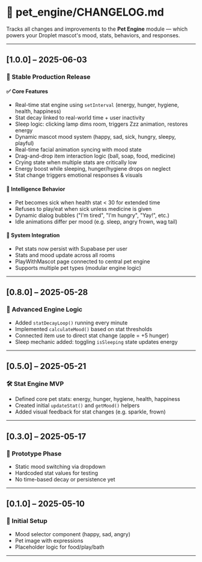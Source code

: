 # 🐾 pet_engine/CHANGELOG.md

Tracks all changes and improvements to the **Pet Engine** module — which powers your Droplet mascot's mood, stats, behaviors, and responses.

---

## [1.0.0] – 2025-06-03
### 🎉 Stable Production Release

#### ✅ Core Features
- Real-time stat engine using `setInterval` (energy, hunger, hygiene, health, happiness)
- Stat decay linked to real-world time + user inactivity
- Sleep logic: clicking lamp dims room, triggers Zzz animation, restores energy
- Dynamic mascot mood system (happy, sad, sick, hungry, sleepy, playful)
- Real-time facial animation syncing with mood state
- Drag-and-drop item interaction logic (ball, soap, food, medicine)
- Crying state when multiple stats are critically low
- Energy boost while sleeping, hunger/hygiene drops on neglect
- Stat change triggers emotional responses & visuals

#### 🧠 Intelligence Behavior
- Pet becomes sick when health stat < 30 for extended time
- Refuses to play/eat when sick unless medicine is given
- Dynamic dialog bubbles ("I'm tired", "I'm hungry", "Yay!", etc.)
- Idle animations differ per mood (e.g. sleep, angry frown, wag tail)

#### 🧪 System Integration
- Pet stats now persist with Supabase per user
- Stats and mood update across all rooms
- PlayWithMascot page connected to central pet engine
- Supports multiple pet types (modular engine logic)

---

## [0.8.0] – 2025-05-28
### 🧪 Advanced Engine Logic

- Added `statDecayLoop()` running every minute
- Implemented `calculateMood()` based on stat thresholds
- Connected item use to direct stat change (apple = +5 hunger)
- Sleep mechanic added: toggling `isSleeping` state updates energy

---

## [0.5.0] – 2025-05-21
### 🛠️ Stat Engine MVP

- Defined core pet stats: energy, hunger, hygiene, health, happiness
- Created initial `updateStat()` and `getMood()` helpers
- Added visual feedback for stat changes (e.g. sparkle, frown)

---

## [0.3.0] – 2025-05-17
### 👶 Prototype Phase

- Static mood switching via dropdown
- Hardcoded stat values for testing
- No time-based decay or persistence yet

---

## [0.1.0] – 2025-05-10
### 🧱 Initial Setup

- Mood selector component (happy, sad, angry)
- Pet image with expressions
- Placeholder logic for food/play/bath

---

